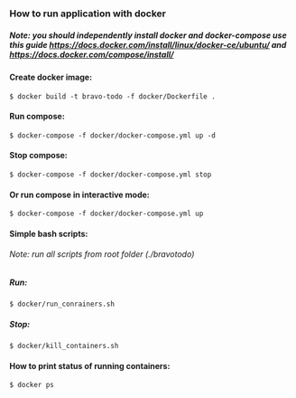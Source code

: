 ### How to run application with docker
##### Note: you should independently install docker and docker-compose use this guide https://docs.docker.com/install/linux/docker-ce/ubuntu/ and https://docs.docker.com/compose/install/
#### Create docker image:
```shell script
$ docker build -t bravo-todo -f docker/Dockerfile .
```
#### Run compose:
```shell script
$ docker-compose -f docker/docker-compose.yml up -d
```
#### Stop compose:
```shell script
$ docker-compose -f docker/docker-compose.yml stop
```

#### Or run compose in interactive mode:
```shell script
$ docker-compose -f docker/docker-compose.yml up
```

#### Simple bash scripts:
###### Note: run all scripts from root folder (./bravotodo)
##### Run:
```shell script
$ docker/run_conrainers.sh
```
##### Stop:
```shell script
$ docker/kill_containers.sh
```

#### How to print status of running containers:
```shell script
$ docker ps
``` 